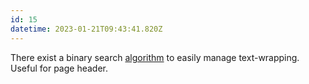 ```yaml
---
id: 15
datetime: 2023-01-21T09:43:41.820Z
---
```


There exist a binary search [algorithm](https://vercel.com/blog/react-wrap-balancer) to easily manage text-wrapping. Useful for page header.

